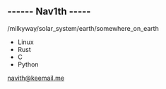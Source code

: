 ------ Nav1th -----
-------------------

/milkyway/solar_system/earth/somewhere_on_earth

  -  Linux
  -  Rust
  -  C
  -  Python
    

navith@keemail.me

